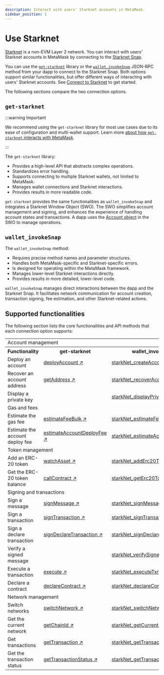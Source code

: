 ```yaml
---
description: Interact with users' Starknet accounts in MetaMask.
sidebar_position: 1
---
```


# Use Starknet

[Starknet](https://www.starknet.io/) is a non-EVM Layer 2 network.
You can interact with users' Starknet accounts in MetaMask by connecting to the
[Starknet Snap](https://snaps.metamask.io/snap/npm/consensys/starknet-snap/).

You can use the [`get-starknet`](https://github.com/starknet-io/get-starknet) library or the
[`wallet_invokeSnap`](/snaps/reference/wallet-api-for-snaps/#wallet_invokesnap) JSON-RPC method from
your dapp to connect to the Starknet Snap.
Both options support similar functionalities, but offer different ways of interacting with users'
Starknet accounts.
See [Connect to Starknet](connect-to-starknet.md) to get started.


The following sections compare the two connection options.

## `get-starknet`

:::warning Important

We recommend using the `get-starknet` library for most use cases due to its ease of configuration
and multi-wallet support.
Learn more [about how `get-starknet` interacts with MetaMask](about-get-starknet.md).

:::

The `get-starknet` library:

- Provides a high-level API that abstracts complex operations.
- Standardizes error handling.
- Supports connecting to multiple Starknet wallets, not limited to MetaMask.
- Manages wallet connections and Starknet interactions.
- Provides results in more readable code.

`get-starknet` provides the same functionalities as `wallet_invokeSnap` and integrates a Starknet
Window Object (SWO).
The SWO simplifies account management and signing, and enhances the  experience of handling account
states and transactions.
A dapp uses the [Account object](https://starknetjs.com/docs/API/classes/Account) in the SWO to manage operations.

## `wallet_invokeSnap`

The `wallet_invokeSnap` method:

- Requires precise method names and parameter structures.
- Handles both MetaMask-specific and Starknet-specific errors.
- Is designed for operating within the MetaMask framework.
- Manages lower-level Starknet interactions directly.
- Provides results in more detailed, lower-level code.

`wallet_invokeSnap` manages direct interactions between the dapp and the Starknet Snap.
It facilitates network communication for account creation, transaction signing, fee estimation, and
other Starknet-related actions.

## Supported functionalities

The following section lists the core functionalities and API methods that each connection option supports:

<table>
    <tr>
        <td class="section-header merged-cell" colspan="3">Account management</td>
    </tr>
    <tr>
        <th>Functionality</th>
        <th>get-starknet</th>
        <th>wallet_invokeSnap</th>
    </tr>
    <tr>
        <td>Deploy an account</td>
        <td><a href="https://starknetjs.com/docs/API/classes/Account/#deployaccount">deployAccount ↗</a></td>
        <td><a href="../../../reference/non-evm-apis/starknet-snap-api.md#starknet_createaccount">starkNet_createAccount</a></td>
    </tr>
    <tr>
        <td>Recover an account address</td>
        <td><a href="https://github.com/starknet-io/get-starknet/blob/ff37390b25b8368ebeb5f2323e2d8826964b41ae/packages/core/src/StarknetWindowObject.ts#L95">getAddress ↗</a></td>
        <td><a href="../../../reference/non-evm-apis/starknet-snap-api.md#starknet_recoveraccounts">starkNet_recoverAccounts</a></td>
    </tr>
    <tr>
        <td>Display a private key</td>
        <td></td>
        <td><a href="../../../reference/non-evm-apis/starknet-snap-api.md#starknet_displayprivatekey">starkNet_displayPrivateKey</a></td>
    </tr>
    <tr>
        <td class="section-header merged-cell" colspan="3">Gas and fees</td>
    </tr>
    <tr>
        <td>Estimate the gas fee</td>
        <td><a href="https://starknetjs.com/docs/API/classes/Account/#estimatefeebulk">estimateFeeBulk ↗</a></td>
        <td><a href="../../../reference/non-evm-apis/starknet-snap-api.md#starknet_estimatefee">starkNet_estimateFee</a></td>
    </tr>
    <tr>
        <td>Estimate the account deploy fee</td>
        <td><a href="https://starknetjs.com/docs/API/classes/Account/#estimateaccountdeployfee">estimateAccountDeployFee ↗</a></td>
        <td><a href="../../../reference/non-evm-apis/starknet-snap-api.md#starknet_estimateaccountdeployfee">starkNet_estimateAccountDeployFee</a></td>
    </tr>
    <tr>
        <td class="section-header merged-cell" colspan="3">Token management</td>
    </tr>
    <tr>
        <td>Add an ERC-20 token</td>
        <td><a href="https://github.com/starknet-io/get-starknet/blob/ff37390b25b8368ebeb5f2323e2d8826964b41ae/packages/core/src/StarknetWindowObject.ts#L58">watchAsset ↗</a></td>
        <td><a href="../../../reference/non-evm-apis/starknet-snap-api.md#starknet_adderc20token">starkNet_addErc20Token</a></td>
    </tr>
    <tr>
        <td>Get the ERC-20 token balance</td>
        <td><a href="http://starknetjs.com/docs/API/classes/Provider/#callcontract">callContract ↗</a></td>
        <td><a href="../../../reference/non-evm-apis/starknet-snap-api.md#starknet_geterc20tokenbalance">starkNet_getErc20TokenBalance</a></td>
    </tr>
    <tr>
        <td class="section-header merged-cell" colspan="3">Signing and transactions</td>
    </tr>
    <tr>
        <td>Sign a message</td>
        <td><a href="https://starknetjs.com/docs/API/classes/Signer#signmessage">signMessage ↗</a></td>
        <td><a href="../../../reference/non-evm-apis/starknet-snap-api.md#starknet_signmessage">starkNet_signMessage</a></td>
    </tr>
    <tr>
        <td>Sign a transaction</td>
        <td><a href="https://starknetjs.com/docs/API/classes/Signer#signtransaction">signTransaction ↗</a></td>
        <td><a href="../../../reference/non-evm-apis/starknet-snap-api.md#starknet_signtransaction">starkNet_signTransaction</a></td>
    </tr>
    <tr>
        <td>Sign a declare transaction</td>
        <td><a href="https://starknetjs.com/docs/API/classes/Signer#signdeclaretransaction">signDeclareTransaction ↗</a></td>
        <td><a href="../../../reference/non-evm-apis/starknet-snap-api.md#starknet_signdeclaretransaction">starkNet_signDeclareTransaction</a></td>
    </tr>
    <tr>
        <td>Verify a signed message</td>
        <td></td>
        <td><a href="../../../reference/non-evm-apis/starknet-snap-api.md#starknet_verifysignedmessage">starkNet_verifySignedMessage</a></td>
    </tr>
    <tr>
        <td>Execute a transaction</td>
        <td><a href="https://starknetjs.com/docs/API/classes/Account/#execute">execute ↗</a></td>
        <td><a href="../../../reference/non-evm-apis/starknet-snap-api.md#starknet_executetxn">starkNet_executeTxn</a></td>
    </tr>
    <tr>
        <td>Declare a contract</td>
        <td><a href="https://starknetjs.com/docs/API/classes/Account/#declarecontract">declareContract ↗</a></td>
        <td><a href="../../../reference/non-evm-apis/starknet-snap-api.md#starknet_declarecontract">starkNet_declareContract</a></td>
    </tr>
    <tr>
        <td class="section-header merged-cell" colspan="3">Network management</td>
    </tr>
    <tr>
        <td>Switch networks</td>
        <td><a href="https://github.com/starknet-io/get-starknet/blob/ff37390b25b8368ebeb5f2323e2d8826964b41ae/packages/core/src/StarknetWindowObject.ts#L58">switchNetwork ↗</a></td>
        <td><a href="../../../reference/non-evm-apis/starknet-snap-api.md#starknet_switchnetwork">starkNet_switchNetwork</a></td>
    </tr>
    <tr>
        <td>Get the current network</td>
        <td><a href="https://starknetjs.com/docs/API/classes/Provider#getchainid">getChainId ↗</a></td>
        <td><a href="../../../reference/non-evm-apis/starknet-snap-api.md#starknet_getcurrentnetwork">starkNet_getCurrentNetwork</a></td>
    </tr>
    <tr>
        <td>Get transactions</td>
        <td><a href="https://starknetjs.com/docs/API/classes/Account/#gettransaction">getTransaction ↗</a></td>
        <td><a href="../../../reference/non-evm-apis/starknet-snap-api.md#starknet_gettransaction">starkNet_getTransaction</a></td>
    </tr>
    <tr>
        <td>Get the transaction status</td>
        <td><a href="https://starknetjs.com/docs/API/classes/Account/#gettransactionstatus">getTransactionStatus ↗</a></td>
        <td><a href="../../../reference/non-evm-apis/starknet-snap-api.md#starknet_gettransactionstatus">starkNet_getTransactionStatus</a></td>
    </tr>
</table>